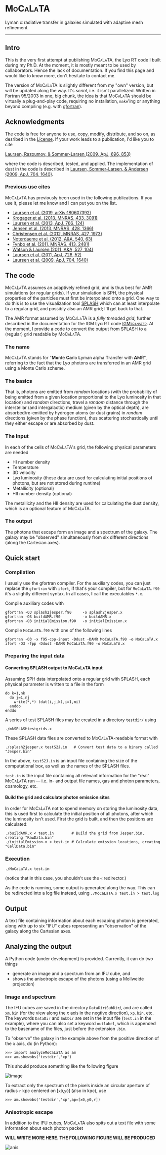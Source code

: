 # <span style="font-variant:small-caps;">MoCaLaTA</span>

Lyman &alpha; radiative transfer in galaxies simulated with adaptive mesh refinement.

---

## Intro <a name="intro"></a>
This is the very first attempt at publishing <span style="font-variant:small-caps;">MoCaLaTA</span>, the Ly&alpha; RT code I built during my Ph.D. At the moment, it is mostly meant to be used by collaborators. Hence the lack of documentation. If you find this page and would like to know more, don't hesitate to contact me.

The version of <span style="font-variant:small-caps;">MoCaLaTA</span> is slightly different from my "own" version, but will be updated along the way. It's *serial*, i.e. it isn't parallelized. Written in Fortran 95/2003 in one, big chunk, the idea is that <span style="font-variant:small-caps;">MoCaLaTA</span> should be virtually a plug-and-play code, requiring no installation, `make`'ing or anything beyond compiling (e.g. with [gfortran](https://gcc.gnu.org/wiki/GFortran)).

## Acknowledgments <a name="ackn"></a>

The code is free for anyone to use, copy, modify, distribute, and so on, as desribed in the [License](https://github.com/anisotropela/MoCaLaTA/blob/master/LICENSE). If your work leads to a publication, I'd like you to cite

[Laursen, Razoumov, & Sommer-Larsen (2009, ApJ, 696, 853)](https://iopscience.iop.org/article/10.1088/0004-637X/696/1/853/meta)

where the code is described, tested, and applied. The implementation of dust in the code is described in [Laursen, Sommer-Larsen, & Andersen (2009, ApJ, 704, 1640)](https://iopscience.iop.org/article/10.1088/0004-637X/704/2/1640/meta).

### Previous use <a name="">cites</a>

<span style="font-variant:small-caps;">MoCaLaTA</span> has previously been used in the following publications. If you use it, please let me know and I can put you on the list.

* [Laursen et al. (2019, arXiv:180607392)](http://adsabs.harvard.edu/abs/2018arXiv180607392L)
* [Krogager et al. (2013, MNRAS, 433, 3091)](http://adsabs.harvard.edu/abs/2013MNRAS.433.3091K)
* [Laursen et al. (2013, ApJ, 766, 124)](http://adsabs.harvard.edu/abs/2013ApJ...766..124L)
* [Jensen et al. (2013, MNRAS, 428, 1366)](http://adsabs.harvard.edu/abs/2013MNRAS.428.1366J)
* [Christensen et al. (2012, MNRAS, 427, 1973)](http://adsabs.harvard.edu/abs/2012MNRAS.427.1973C)
* [Noterdaeme et al. (2012, A&A, 540, 63)](http://adsabs.harvard.edu/abs/2012A%26A...540A..63N)
* [Fynbo et al. (2011, MNRAS, 413, 2481)](http://adsabs.harvard.edu/abs/2011MNRAS.413.2481F)
* [Watson & Laursen (2011, A&A, 527, 104)](http://adsabs.harvard.edu/abs/2011A%26A...527A.104W)
* [Laursen et al. (2011, ApJ, 728, 52)](http://adsabs.harvard.edu/abs/2011ApJ...728...52L)
* [Laursen et al. (2009, ApJ, 704, 1640)](http://adsabs.harvard.edu/abs/2009ApJ...704.1640L)

## The code <a name="code"></a>

<span style="font-variant:small-caps;">MoCaLaTA</span> assumes an adaptively refined grid, and is thus best for AMR simulations (or regular grids). If your simulation is SPH, the physical properties of the particles must first be interpolated onto a grid. One way to do this is to use the visualization tool [SPLASH](http://users.monash.edu.au/~dprice/splash/) which can at least interpolate to a regular grid, and possibly also an AMR grid; I'll get back to that.

The AMR format assumed by <span style="font-variant:small-caps;">MoCaLaTA</span> is a  *fully threaded grid*, further described in the documentation for the IGM Ly&alpha; RT code [<span style="font-variant:small-caps;">IGMtransfer</span>](https://dark-cosmology.dk/~pela/IGMtransfer.html). At the moment, I provide a code to convert the output from SPLASH to a (regular) grid readable by <span style="font-variant:small-caps;">MoCaLaTA</span>.

### The name <a name="name"></a>

<span style="font-variant:small-caps;">MoCaLaTA</span> stands for
"**Mo**nte
**Ca**rlo
**L**yman
**a**lpha
**T**ransfer
with
**A**MR", referring to the fact that the Ly&alpha; photons are transferred in an AMR grid using a Monte Carlo scheme.

### The basics <a name="basics"></a>

That is, photons are emitted from *random* locations (with the probability of being emitted from a given location proportional to the Ly&alpha; luminosity in that location) and *random* directions, travel a *random* distance through the interstellar (and intergalactic) medium (given by the optical depth), are absorbed/re-emitted by hydrogen atoms (or dust grains) in *random* directions (given by the phase function), thus scattering stochastically until they either escape or are absorbed by dust.

### The input

In each of the cells of <span style="font-variant:small-caps;">MoCaLaTA</span>'s grid, the following physical parameters are needed

* HI number density
* Temperature
* 3D velocity
* Ly&alpha; luminosity (these data are used for calculating initial positions of photons, but are not stored during runtime)
* Metallicity (optional)
* HII number density (optional)

The metallicity and the HII density are used for calculating the dust density, which is an optional feature of <span style="font-variant:small-caps;">MoCaLaTA</span>.

### The output <a name="output"></a>

The photons that escape form an image and a spectrum of the galaxy. The galaxy may be "observed" simultaneously from six different directions (along the Cartesian axes).

## Quick start <a name="quickstart"></a>

### Compilation <a name="compile"></a>

I usually use the gfortran compiler. For the auxiliary codes, you can just replace the <code>gfortran</code> with `ifort`, if that's your compiler, but for `MoCaLaTA.f90` it's a slightly different syntax. In all cases, I call the executables `*.x`.

Compile auxiliary codes with

```
gfortran -O3 splash2jesper.f90     -o splash2jesper.x
gfortran -O3 buildAMR.f90          -o buildAMR.x
gfortran -O3 initialEmission.f90   -o initialEmission.x
```
<!-- gfortran -O3 mkSPLASHtestgrids.f90 -o mkSPLASHtestgrids.x -->

Compile `MoCaLaTA.f90` with one of the following lines

```
gfortran -O3 -x f95-cpp-input -Ddust -DAMR MoCaLaTA.f90 -o MoCaLaTA.x
ifort -O3 -fpp -Ddust -DAMR MoCaLaTA.f90 -o MoCaLaTA.x
```

### Preparing the input data <a name="prepin"></a>

#### Converting SPLASH output to <span style="font-variant:small-caps;">MoCaLaTA</span> input <a name="splash2moca"></a>

Assuming SPH data interpolated onto a regular grid with SPLASH, each physical parameter is written to a file in the form

```
do k=1,nk
  do j=1,nj
    write(*,*) (dat(i,j,k),i=1,ni)
  enddo
enddo
```

A series of test SPLASH files may be created in a directory `testdir/` using
```
./mkSPLASHtestgrids.x
```

These SPLASH data files are converted to <span style="font-variant:small-caps;">MoCaLaTA</span>-readable format with

```
./splash2jesper.x testS2J.in   # Convert test data to a binary called "Jesper.bin"
```

In the above, `testS2J.in` is an input file containing the size of the computational box, as well as the names of the SPLASH files.

`test.in` is the input file containing all relevant information for the "real" <span style="font-variant:small-caps;">MoCaLaTA</span> run — i.e. in- and output file names, gas and photon parameters, cosmology, etc.

#### Build the grid and calculate photon emission sites <a name="emission"></a>

In order for <span style="font-variant:small-caps;">MoCaLaTA</span> not to spend memory on storing the luminosity data, this is used first to calculate the initial position of all photons, after which the luminosity isn't used. First the grid is built, and then the positions are calculated:

```
./buildAMR.x < test.in        # Build the grid from Jesper.bin, creating "RawData.bin"
./initialEmission.x < test.in # Calculate emission locations, creating "CellData.bin"
```

### Execution <a name="exe"></a>

```
./MoCaLaTA.x test.in
```

(notice that in this case, you shouldn't use the `<` redirector.)

As the code is running, some output is generated along the way. This can be redirected into a log file instead, using `./MoCaLaTA.x test.in > test.log`

## Output

A text file containing information about each escaping photon is generated, along with up to six "IFU" cubes representing an "observation" of the galaxy along the Cartesian axes.

## Analyzing the output

A Python code (under development) is provided. Currently, it can do two things

* generate an image and a spectrum from an IFU cube, and
* shows the anisotropic escape of the photons (using a Mollweide projection)

### Image and spectrum

The IFU cubes are saved in the directory `DataDir`/`SubDir`/, and are called `xm.bin` (for the view along the $x$ axis in the negtive direction), `xp.bin`, etc. The keywords `DataDir` and `SubDir` are set in the input file (`test.in` in the example), where you can also set a keyword `outlabel`, which is appended to the basename of the files, just before the extension `.bin`.

To "observe" the galaxy in the example above from the positive direction of the $x$ axis, do (in Python):

```
>>> import analyzeMoCaLaTA as am
>>> am.showobs('testdir','xp')
```

This should produce something like the following figure

![image](./test_image.png)

To extract only the spectrum of the pixels inside an circular aperture of radius `r` kpc centered on [`x0`,`y0`] \(also in kpc\), use

```
>>> am.showobs('testdir','xp',ap=[x0,y0,r])
```

### Anisotropic escape

In addition to the IFU cubes, <span style="font-variant:small-caps;">MoCaLaTA</span> also spits out a text file with some information about each photon packet

**WILL WRITE MORE HERE. THE FOLLOWING FIGURE WILL BE PRODUCED**

![anis](./test_anis.png)